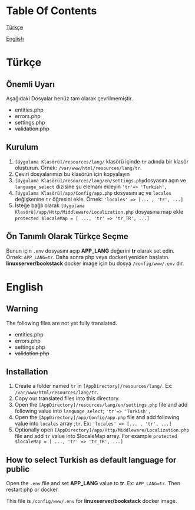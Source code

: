# Table Of Contents

[Türkçe](#tr)  

[English](#en)  

# Türkçe

<a name="tr"/>

## Önemli Uyarı

Aşağıdaki Dosyalar henüz tam olarak çevrilmemiştir.

* entities.php
* errors.php
* settings.php
* ~~validation.php~~


## Kurulum

1. `[Uygulama Klasörü]/resources/lang/` klasörü içinde `tr` adında bir klasör oluşturun. Örnek: `/var/www/html/resources/lang/tr`.
2. Çeviri dosyalarımızı bu klasörün için kopyalayın
3. `[Uygulama Klasörü]/resources/lang/en/settings.php`dosyasını açın ve `language_select` dizisine şu  elemanı ekleyin  `'tr'=> 'Turkish',`
4. `[Uygulama Klasörü]/app/Config/app.php` dosyasını aç ve `locales` değişkenine `tr` öğresini ekle. Örnek:  `'locales' => [... , 'tr', ...]`
5. İsteğe bağlı olarak  `[Uygulama Klasörü]/app/Http/Middleware/Localization.php` dosyasına map ekle `protected $localeMap = [ ..., 'tr' => 'tr_TR', ...]`

## Ön Tanımlı Olarak Türkçe Seçme
Bunun için `.env` dosyasını açıp **APP_LANG** değerini  **tr** olarak set edin. Örnek: `APP_LANG=tr`.
Daha sonra php veya dockeri yeniden başlatın.
**linuxserver/bookstack** docker image için bu dosya `/config/www/.env` dır.



# English

<a name="en"/>

## Warning

The following files are not yet fully translated.

* entities.php
* errors.php
* settings.php
* ~~validation.php~~




## Installation

1. Create a folder named `tr` in `[AppDirectory]/resources/lang/`. Ex: `/var/www/html/resources/lang/tr`.
2. Copy our translated files into this directory.
3. Open the `[AppDirectory]/resources/lang/en/settings.php` file and add following value into `language_select`;  `'tr'=> 'Turkish',`
4. Open the `[AppDirectory]/app/Config/app.php` file and add following value into `locales` array ;`tr`. Ex:  `'locales' => [... , 'tr', ...]`
5. Optionally  open `[AppDirectory]/app/Http/Middleware/Localization.php` file and add `tr` value  into $localeMap array. For example `protected $localeMap = [ ..., 'tr' => 'tr_TR', ...]`

## How to select Turkish as default language for public

Open the `.env` file and set **APP_LANG**  value to **tr**. Ex: `APP_LANG=tr`.
Then restart php or docker.

This file is  `/config/www/.env`  for **linuxserver/bookstack** docker image.

